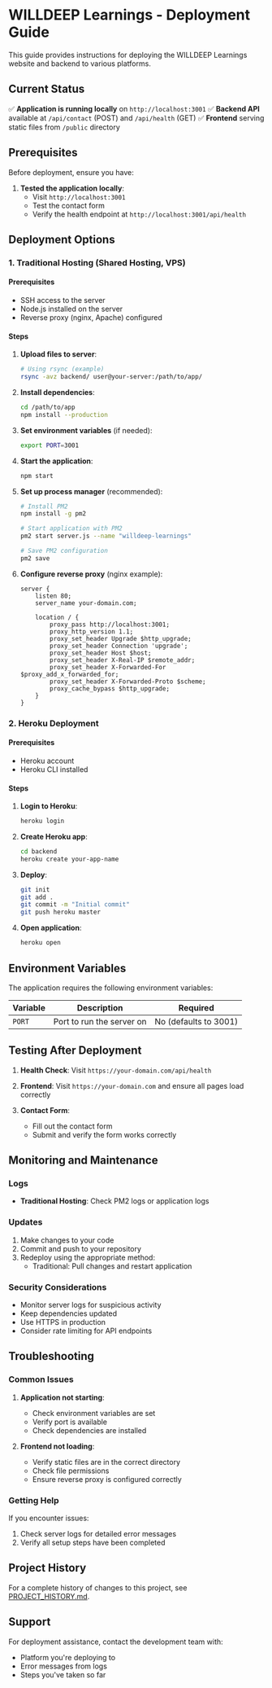 # WILLDEEP Learnings - Deployment Guide

This guide provides instructions for deploying the WILLDEEP Learnings website and backend to various platforms.

## Current Status

✅ **Application is running locally** on `http://localhost:3001`
✅ **Backend API** available at `/api/contact` (POST) and `/api/health` (GET)
✅ **Frontend** serving static files from `/public` directory

## Prerequisites

Before deployment, ensure you have:

1. **Tested the application locally**:
   - Visit `http://localhost:3001`
   - Test the contact form
   - Verify the health endpoint at `http://localhost:3001/api/health`

## Deployment Options

### 1. Traditional Hosting (Shared Hosting, VPS)

#### Prerequisites
- SSH access to the server
- Node.js installed on the server
- Reverse proxy (nginx, Apache) configured

#### Steps

1. **Upload files to server**:
   ```bash
   # Using rsync (example)
   rsync -avz backend/ user@your-server:/path/to/app/
   ```

2. **Install dependencies**:
   ```bash
   cd /path/to/app
   npm install --production
   ```

3. **Set environment variables** (if needed):
   ```bash
   export PORT=3001
   ```

4. **Start the application**:
   ```bash
   npm start
   ```

5. **Set up process manager** (recommended):
   ```bash
   # Install PM2
   npm install -g pm2
   
   # Start application with PM2
   pm2 start server.js --name "willdeep-learnings"
   
   # Save PM2 configuration
   pm2 save
   ```

6. **Configure reverse proxy** (nginx example):
   ```nginx
   server {
       listen 80;
       server_name your-domain.com;
       
       location / {
           proxy_pass http://localhost:3001;
           proxy_http_version 1.1;
           proxy_set_header Upgrade $http_upgrade;
           proxy_set_header Connection 'upgrade';
           proxy_set_header Host $host;
           proxy_set_header X-Real-IP $remote_addr;
           proxy_set_header X-Forwarded-For $proxy_add_x_forwarded_for;
           proxy_set_header X-Forwarded-Proto $scheme;
           proxy_cache_bypass $http_upgrade;
       }
   }
   ```

### 2. Heroku Deployment

#### Prerequisites
- Heroku account
- Heroku CLI installed

#### Steps

1. **Login to Heroku**:
   ```bash
   heroku login
   ```

2. **Create Heroku app**:
   ```bash
   cd backend
   heroku create your-app-name
   ```

3. **Deploy**:
   ```bash
   git init
   git add .
   git commit -m "Initial commit"
   git push heroku master
   ```

4. **Open application**:
   ```bash
   heroku open
   ```

## Environment Variables

The application requires the following environment variables:

| Variable | Description | Required |
|----------|-------------|----------|
| `PORT` | Port to run the server on | No (defaults to 3001) |

## Testing After Deployment

1. **Health Check**:
   Visit `https://your-domain.com/api/health`

2. **Frontend**:
   Visit `https://your-domain.com` and ensure all pages load correctly

3. **Contact Form**:
   - Fill out the contact form
   - Submit and verify the form works correctly

## Monitoring and Maintenance

### Logs
- **Traditional Hosting**: Check PM2 logs or application logs

### Updates
1. Make changes to your code
2. Commit and push to your repository
3. Redeploy using the appropriate method:
   - Traditional: Pull changes and restart application

### Security Considerations
- Monitor server logs for suspicious activity
- Keep dependencies updated
- Use HTTPS in production
- Consider rate limiting for API endpoints

## Troubleshooting

### Common Issues

1. **Application not starting**:
   - Check environment variables are set
   - Verify port is available
   - Check dependencies are installed

2. **Frontend not loading**:
   - Verify static files are in the correct directory
   - Check file permissions
   - Ensure reverse proxy is configured correctly

### Getting Help
If you encounter issues:
1. Check server logs for detailed error messages
2. Verify all setup steps have been completed

## Project History

For a complete history of changes to this project, see [PROJECT_HISTORY.md](PROJECT_HISTORY.md).

## Support

For deployment assistance, contact the development team with:
- Platform you're deploying to
- Error messages from logs
- Steps you've taken so far